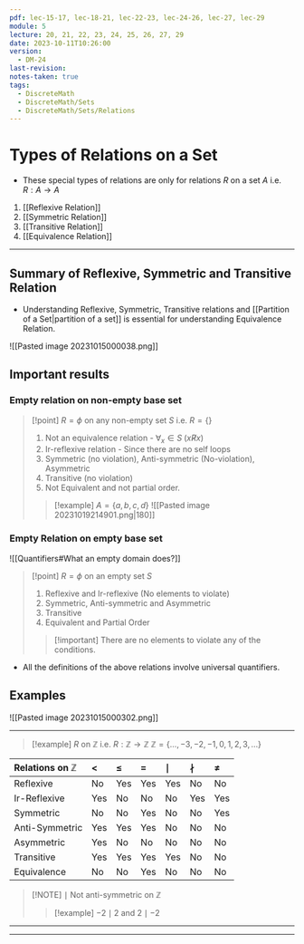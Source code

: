 ```yaml
---
pdf: lec-15-17, lec-18-21, lec-22-23, lec-24-26, lec-27, lec-29
module: 5
lecture: 20, 21, 22, 23, 24, 25, 26, 27, 29
date: 2023-10-11T10:26:00
version:
  - DM-24
last-revision: 
notes-taken: true
tags:
  - DiscreteMath
  - DiscreteMath/Sets
  - DiscreteMath/Sets/Relations
---
```

# Types of Relations on a Set
- These special types of relations are only for relations $R$ on a set $A$ i.e. $R : A \rightarrow A$

1. [[Reflexive Relation]]
2. [[Symmetric Relation]]
3. [[Transitive Relation]]
4. [[Equivalence Relation]]

----
## Summary of Reflexive, Symmetric and Transitive Relation

- Understanding Reflexive, Symmetric, Transitive relations and [[Partition of a Set|partition of a set]] is essential for understanding Equivalence Relation.

![[Pasted image 20231015000038.png]]

## Important results

### Empty relation on non-empty base set

> [!point] $R = \phi$ on any non-empty set $S$ i.e. $R = \{\}$
> 1. Not an equivalence relation - $\forall_x \in S \; (x \not R x)$ 
> 2. Ir-reflexive relation - Since there are no self loops
> 3. Symmetric (no violation), Anti-symmetric (No-violation), Asymmetric
> 4. Transitive (no violation)
> 5. Not Equivalent and not partial order.
> 
>> [!example] $A = \{a, b, c, d\}$
>> ![[Pasted image 20231019214901.png|180]]

### Empty Relation on empty base set

![[Quantifiers#What an empty domain does?]]

> [!point] $R = \phi$ on an empty set $S$ 
> 1. Reflexive and Ir-reflexive (No elements to violate)
> 2. Symmetric, Anti-symmetric and Asymmetric
> 3. Transitive
> 4. Equivalent and Partial Order
>> [!important] There are no elements to violate any of the conditions.

- All the definitions of the above relations involve universal quantifiers.

## Examples
![[Pasted image 20231015000302.png]]

---

> [!example] $R$ on $\mathbb{Z}$ i.e. $R : \mathbb{Z} \rightarrow \mathbb{Z}$
> $\mathbb{Z} = \{\ldots, -3, -2, -1, 0, 1, 2, 3, \ldots\}$

|   Relations on $\mathbb{Z}$   |   $\lt$   |   $\le$   |   $=$   | $\mid$ |  $\nmid$ |   $\not=$   |
|:------------------------------|:----------|:----------|:--------|:-------|:---------|:------------|
|   Reflexive                   |   No      | Yes       | Yes     | Yes    | No       | No          |
|   Ir-Reflexive                |   Yes     | No        | No      | No     | Yes      | Yes         |
|   Symmetric                   |   No      | No        | Yes     | No     | No       | Yes         |
|   Anti-Symmetric              |   Yes     | Yes       | Yes     | No     | No       | No          |
|   Asymmetric                  |   Yes     | No        | No      | No     | No       | No          |
|   Transitive                  |   Yes     | Yes       | Yes     | Yes    | No       | No          |
|   Equivalence                 |   No      | No        | Yes     | No     | No       | No          |  

> [!NOTE] $\mid$
> Not anti-symmetric on $\mathbb{Z}$
>> [!example] $-2 \mid 2$ and $2 \mid -2$

---



----
